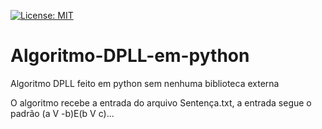 [![License: MIT](https://img.shields.io/badge/License-MIT-yellow.svg)](https://opensource.org/licenses/MIT)
# Algoritmo-DPLL-em-python
Algoritmo DPLL feito em python sem nenhuma biblioteca externa

O algoritmo recebe a entrada do arquivo Sentença.txt, a entrada segue o padrão (a V -b)E(b V c)...
